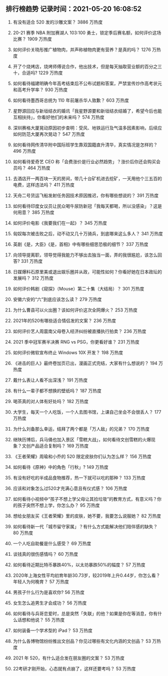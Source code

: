 
## 排行榜趋势 记录时间：2021-05-20 16:08:52
  
  1. 有没有适合 520 发的沙雕文案？ 3886 万热度
    
  2. 20-21 赛季 NBA 附加赛湖人 103:100 勇士，锁定季后赛名额，如何评价这场比赛？ 1909 万热度
    
  3. 如何评价关晓彤推广植物肉，并声称植物肉更有营养？是真的吗？ 1276 万热度
    
  4. 开了个烧烤店，烧烤师傅说合作，他出技术，但是每天抽取营业额的百分之三十，合适吗? 1229 万热度
    
  5. 如何看待福建明确今年高考结束后不公布试题和答案，严禁宣传炒作高考状元和高考升学率？ 930 万热度
    
  6. 如何看待墨西哥总统为 110 年前屠杀华人致歉？ 603 万热度
    
  7. 星野源回应与新垣结衣的婚讯「我星野源要和新垣结衣结婚了，希望今后也能互相扶持」，你看好他们的未来吗？ 574 万热度
    
  8. 深圳赛格大厦晃动原因初步查明：受风、地铁运行及气温多因素影响，后续应如何防范大厦再次晃动？ 547 万热度
    
  9. 如何看待网传清华附中国际班学生靠双国籍直升清华，真实情况是怎样的？ 496 万热度
    
  10. 如何看待爱奇艺 CEO 称「会费涨价是行业必然趋势」？涨价后你还会购买会员吗？ 464 万热度
    
  11. 去酒店开一两百块一天的房间，带几十台矿机进去挖矿，一天用他个三五百的电费，这样违法吗？ 411 万热度
    
  12. 天舟二号货运飞船发射任务因技术原因推迟，你有哪些想说的？ 391 万热度
    
  13. 如何看待印度女议员让民众喝牛尿防新冠「我每天都喝，所以没感染」？这是何用意？ 385 万热度
    
  14. 如何评价电影《我要我们在一起》？ 345 万热度
    
  15. 匈奴每次被击败之后，动不动又几十万骑兵，到底哪来这么多人？ 341 万热度
    
  16. 英剧《是，大臣》《是，首相》中有哪些细思恐极的细节？ 337 万热度
    
  17. 向领导提离职，领导觉得我能力不够出去独当一面，弄的我很尴尬，该怎么回答? 331 万热度
    
  18. 日媒爆料石原里美或退出娱乐圈并从政，可能性如何？你看好她在日本政坛的发展吗？ 312 万热度
    
  19. 如何评价韩剧《窥探》（Mouse）第二十集（大结局）？ 301 万热度
    
  20. 安徽六安的“六”到底应该怎么读？ 279 万热度
    
  21. 为什么曹县可以火出圈？该如何评价这次全网爆火？ 253 万热度
    
  22. 2021年的520有哪些适合情侣发的文案？ 236 万热度
    
  23. 如何评价艺人周震南父母卷入经济纠纷被直播执行拍卖？ 236 万热度
    
  24. 2021 季中冠军赛半决赛 RNG vs PSG，你更看好谁？ 231 万热度
    
  25. 如何评价微软宣布终止 Windows 10X 开发？ 198 万热度
    
  26. 《进击的巨人》最终卷加页已出，漫画正式完结，大家有什么想说的？ 194 万热度
    
  27. 戴什么表让人看不出深浅？ 191 万热度
    
  28. 有什么一辈子都不想换的壁纸吗？ 187 万热度
    
  29. 喝茶真的对人体有好处吗？ 182 万热度
    
  30. 大学生，每天一个人吃饭，一个人去图书馆，上课自己坐会不会很丢人？ 177 万热度
    
  31. 为什么刘备那么幸运，结拜了两个都是「万人敌」的兄弟？ 170 万热度
    
  32. 继陕历博后，兵马俑也加入景区「雪糕大战」，如何看待文创雪糕的火爆现象？文创产品适合复制吗？ 169 万热度
    
  33. 《王者荣耀》周瑜和小乔的 520 限定皮肤你们认为怎么样？ 156 万热度
    
  34. 如何看待《原神》中的角色「行秋」? 149 万热度
    
  35. 有没有好吃的半成品食物推荐，热一下就可以吃的那种？ 133 万热度
    
  36. 应该和对象怎么过520才充满心意且有仪式感？ 106 万热度
    
  37. 如何看待小视频中“孩子不想上学父母让其捡垃圾”的教育方式，有意义吗？你的孩子突然不想上学，你怎么办？ 95 万热度
    
  38. 想给女朋友买《王者荣耀》里的皮肤，她不要，我要怎么说服她？ 82 万热度
    
  39. 如何看待新一代「城市留守家属」？有什么方式能解决他们陪伴感的缺失？ 80 万热度
    
  40. 一个人吃自助餐是什么感受？ 69 万热度
    
  41. 谈钱真的很伤感情吗？ 60 万热度
    
  42. 如何看待近期比特币暴跌40%，以太坊暴跌50%的幅度？ 57 万热度
    
  43. 2020年上海女性平均初育年龄30.73岁，较2019年上升0.44岁，你怎么看？年轻人为何晚育？ 57 万热度
    
  44. 男孩子什么行为是喜欢你? 56 万热度
    
  45. 女生怎么追男生才会成功？ 56 万热度
    
  46. 如何看待与兵哥恋爱时，总是突然「失联」的他？如果是你在等消息，你有什么话想和他说？ 55 万热度
    
  47. 如何装备一个学术型的 iPad？ 53 万热度
    
  48. 为什么各博物馆纷纷推出文创品？你见过哪些有文化内涵的文创品？ 53 万热度
    
  49. 2021 年 520，有什么适合发在朋友圈的文案？ 53 万热度
    
  50. 22考研才刚开始，心态就有点崩了，这样还要考吗？ 53 万热度
    